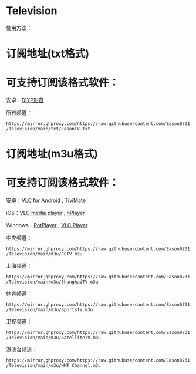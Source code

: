 # Television
使用方法：


# 订阅地址(txt格式)
# 可支持订阅该格式软件：
安卓：<a href="https://www.123pan.com/s/PMXuVv-pG74H.html" base target="_blank" title="可安装在基于安卓系统的智能电视TV端">DIYP影音</a>

所有频道：
<p dir="auto"><code>https://mirror.ghproxy.com/https://raw.githubusercontent.com/Eason0731/Television/main/txt/EasonTV.txt</code></p>

# 订阅地址(m3u格式)
# 可支持订阅该格式软件：
安卓：<a href="https://www.videolan.org/vlc/download-android.html" target="_blank">VLC for Android</a> , <a href="https://www.123pan.com/s/PMXuVv-fG74H.html" target="_blank" title="可安装在基于安卓系统的智能电视TV端">TiviMate</a>

iOS：<a href="https://itunes.apple.com/app/apple-store/id650377962?pt=454758&ct=vodownloadpage&mt=8" target="_blank">VLC media player</a> , <a href="https://apps.apple.com/us/app/nplayer/id1116905928" target="_blank">nPlayer</a>

Windows：<a href="https://potplayer.daum.net/" target="_blank">PotPlayer</a> , <a href="https://www.videolan.org/vlc/index.zh_CN.html" target="_blank">VLC Player</a>

中央频道：
<p dir="auto"><code>https://mirror.ghproxy.com/https://raw.githubusercontent.com/Eason0731/Television/main/m3u/CCTV.m3u</code></p>

上海频道：
<p dir="auto"><code>https://mirror.ghproxy.com/https://raw.githubusercontent.com/Eason0731/Television/main/m3u/ShanghaiTV.m3u</code></p>

体育频道：
<p dir="auto"><code>https://mirror.ghproxy.com/https://raw.githubusercontent.com/Eason0731/Television/main/m3u/SportsTV.m3u</code></p>

卫视频道：
<p dir="auto"><code>https://mirror.ghproxy.com/https://raw.githubusercontent.com/Eason0731/Television/main/m3u/SatelliteTV.m3u</code></p>

港澳台频道：
<p dir="auto"><code>https://mirror.ghproxy.com/https://raw.githubusercontent.com/Eason0731/Television/main/m3u/HMT_Channel.m3u</code></p>
